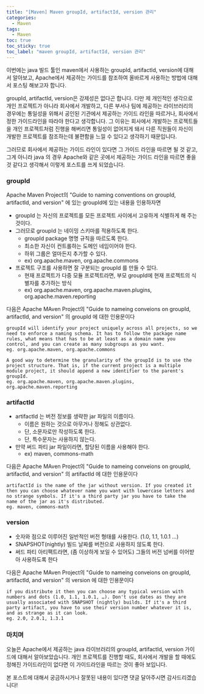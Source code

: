 ```yaml
---
title: "[Maven] Maven groupId, artifactId, version 관리"
categories:
  - Maven
tags:
  - Maven
toc: true
toc_sticky: true
toc_label: "maven groupId, artifactId, version 관리"
---
```


이번에는 java 빌드 툴인 maven에서 사용하는 groupId, artifactId, version에 대해서 알아보고, Apache에서 제공하는 가이드를 참조하여 올바르게 사용하는 방법에 대해서 포스팅 해보고자 합니다.

groupId, artifactId, version은 강제성은 없다곤 합니다. 다만 제 개인적인 생각으로 개인 프로젝트가 아니라 회사에서 개발하고, 다른 부서나 팀에 제공하는 라이브러리의 경우에는 통일성을 위해서 공인된 기관에서 제공하는 가이드 라인을 따르거나, 회사에서 정한 가이드라인을 따라야 한다고 생각합니다.
그 이유는 회사에서 개발하는 프로젝트들을 개인 프로젝트처럼 진행을 해버리면 통일성이 없어지게 돼서 다른 직원들이 자신이 개발한 프로젝트를 참조하는데 불편함을 느낄 수 있다고 생각하기 때문입니다.

그러므로 회사에서 제공하는 가이드 라인이 있다면 그 가이드 라인을 따르면 될 것 같고, 그게 아니라 java 의 경우 Apache와 같은 곳에서 제공하는 가이드 라인을 따르면 좋을 것 같다고 생각해서 이렇게 포스트를 쓰게 되었습니다.

### groupId

Apache Maven Project의 "Guide to naming conventions on groupId, artifactId, and version" 에 있는 groupId에 있는 내용을 인용하자면

- groupId 는 자신의 프로젝트를 모든 프로젝트 사이에서 고유하게 식별하게 해 주는 것이다.
- 그러므로 groupId 는 네이밍 스키마를 적용하도록 한다.
  - groupId package 명명 규칙을 따르도록 한다.
  - 최소한 자신이 컨트롤하는 도메인 네임이어야 한다.
  - 하위 그룹은 얼마든지 추가할 수 있다.
  - ex) org.apache.maven, org.apache.commons
- 프로젝트 구조를 사용하면 잘 구분되는 groupId 를 만들 수 있다.
  - 현재 프로젝트가 다중 모듈 프로젝트라면, 부모 groupId에 현재 프로젝트의 식별자를 추가하는 방식
  - ex) org.apache.maven, org.apache.maven.plugins, org.apache.maven.reporting

다음은 Apache MAven Project의 "Guide to nameing conveions on groupId, artifactId, and version" 의 groupId 에 대한 인용문이다

```
groupId will identify your project uniquely across all projects, so we need to enforce a naming schema. It has to follow the package name rules, what means that has to be at least as a domain name you control, and you can create as many subgroups as you want.
eg. org.apache.maven, org.apache.commons

A good way to determine the granularity of the groupId is to use the project structure. That is, if the current project is a multiple module project, it should append a new identifier to the parent's groupId.
eg. org.apache.maven, org.apache.maven.plugins, org.apache.maven.reporting
```

### artifactId

- artifactId 는 버전 정보를 생략한 jar 파일의 이름이다.
  - 이름은 원하는 것으로 아무거나 정해도 상관없다.
  - 단, 소문자로만 작성하도록 한다.
  - 단, 특수문자는 사용하지 않는다.
- 만약 써드 파티 jar 파일이라면, 할당된 이름을 사용해야 한다.
  - ex) maven, commons-math

다음은 Apache MAven Project의 "Guide to nameing conveions on groupId, artifactId, and version" 의 artifactId 에 대한 인용문이다

```
artifactId is the name of the jar without version. If you created it then you can choose whatever name you want with lowercase letters and no strange symbols. If it's a third party jar you have to take the name of the jar as it's distributed.
eg. maven, commons-math
```
### version

- 숫자와 점으로 이루어진 일반적인 버전 형태를 사용한다. (1.0, 1.1, 1.0.1 ...)
- SNAPSHOT(nightly) 빌드 날짜를 버전으로 사용하지 않도록 한다.
- 써드 파티 아티팩트라면, (좀 이상하게 보일 수 있어도) 그들의 버전 넘버를 이어받아 사용하도록 한다

다음은 Apache MAven Project의 "Guide to nameing conveions on groupId, artifactId, and version" 의 version 에 대한 인용문이다

```
if you distribute it then you can choose any typical version with numbers and dots (1.0, 1.1, 1.0.1, …). Don't use dates as they are usually associated with SNAPSHOT (nightly) builds. If it's a third party artifact, you have to use their version number whatever it is, and as strange as it can look.
eg. 2.0, 2.0.1, 1.3.1
```

### 마치며

오늘은 Apache에서 제공하는 java 라이브러리의 groupId, artifactId, version 가이드에 대해서 알아보았습니다. 개인 프로젝트를 진행할 때도, 회사에서 개발을 할 때에도 정해진 가이드라인이 없다면 이 가이드라인을 따르는 것이 좋아 보입니다.

본 포스트에 대해서 궁금하시거나 잘못된 내용이 있다면 댓글 달아주시면 감사드리겠습니다!